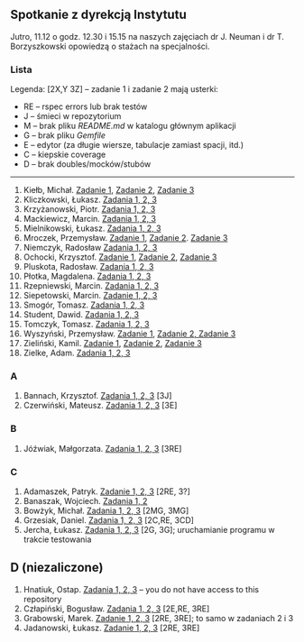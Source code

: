 ## Spotkanie z dyrekcją Instytutu

Jutro, 11.12 o godz. 12.30 i 15.15 na naszych zajęciach
dr J. Neuman i dr T. Borzyszkowski opowiedzą o stażach na
specjalności.


### Lista

Legenda: [2X,Y 3Z] – zadanie 1 i zadanie 2 mają usterki:

* RE – rspec errors lub brak testów
* J – śmieci w repozytorium
* M – brak pliku *README.md* w katalogu głównym aplikacji
* G – brak pliku *Gemfile*
* E – edytor (za długie wiersze, tabulacje zamiast spacji, itd.)
* C – kiepskie coverage
* D – brak doubles/mocków/stubów

----

1. Kiełb, Michał. [Zadanie 1](https://bitbucket.org/mkielb/ruby-labs/src/master/exercise-1/), [Zadanie 2](https://bitbucket.org/mkielb/ruby-labs/src/master/exercise-2/), [Zadanie 3](https://bitbucket.org/mkielb/ruby-labs/src/master/exercise-3/)
1. Kliczkowski, Łukasz. [Zadania 1, 2, 3](https://bitbucket.org/lkliczkowski/ruby)
1. Krzyżanowski, Piotr. [Zadania 1, 2, 3](https://bitbucket.org/Pietter/ruby)
1. Mackiewicz, Marcin. [Zadania 1, 2, 3](https://bitbucket.org/mmackiewicz2/ruby/branch/Testowanie-Ruby)
1. Mielnikowski, Łukasz. [Zadania 1, 2, 3](https://github.com/Whetold/RubyStuff)
1. Mroczek, Przemysław. [Zadanie 1](https://github.com/pmroczek/testowanie_repo/tree/master/Zadanie1), [Zadanie 2](https://github.com/pmroczek/testowanie_repo/tree/master/Zadanie2). [Zadanie 3](https://github.com/pmroczek/testowanie_repo/tree/master/Zadanie3)
1. Niemczyk, Radosław [Zadania 1, 2, 3](https://github.com/Nemeczek/TestowanieRubyUG)
1. Ochocki, Krzysztof. [Zadanie 1](https://github.com/kochocki/ruby/tree/master/zadanie_1), [Zadanie 2](https://github.com/kochocki/ruby/tree/master/zadanie_2), [Zadanie 3](https://github.com/kochocki/ruby/tree/master/zadanie_3)
1. Pluskota, Radosław. [Zadania 1, 2, 3](https://github.com/rpluskota/rubytestinglab2014)
1. Płotka, Magdalena. [Zadania 1, 2, 3](https://bitbucket.org/zoraidamp/ruby)
1. Rzepniewski, Marcin. [Zadania 1, 2, 3](https://bitbucket.org/mrzepniewski/ruby/src)
1. Siepetowski, Marcin. [Zadanie 1, 2, 3](https://bitbucket.org/siepet/rubyrubyruby/src)
1. Smogór, Tomasz. [Zadania 1, 2, 3](https://bitbucket.org/tsmogor/ruby/overview)
1. Student, Dawid. [Zadania 1, 2, 3](https://bitbucket.org/darthvid/ruby-ug/)
1. Tomczyk, Tomasz. [Zadania 1, 2, 3](https://github.com/tomaszte/testowanie-aplikacji-ruby)
1. Wyszyński, Przemysław. [Zadanie 1](https://github.com/pwyszynski/ruby-tuts/blob/master/tutorial.md), [Zadanie 2, Zadanie 3](https://github.com/pwyszynski/sequence)
1. Zieliński, Kamil. [Zadanie 1](https://bitbucket.org/Ziela/testowanieaplikacjiruby/src/master/Zadanie1/), [Zadanie 2](https://bitbucket.org/Ziela/testowanieaplikacjiruby/src/master/Zadanie2/), [Zadanie 3](https://bitbucket.org/Ziela/testowanieaplikacjiruby/src/master/Zadanie3/)
1. Zielke, Adam. [Zadania 1, 2, 3](https://Festerski@bitbucket.org/Festerski/ruby)


### A

1. Bannach, Krzysztof. [Zadania 1, 2, 3](https://bitbucket.org/kbannach/programy-ruby/src/master) [3J]
1. Czerwiński, Mateusz. [Zadania 1, 2, 3](https://github.com/mtczerwinski/testing-ruby) [3E]


### B

1. Jóźwiak, Małgorzata. [Zadania 1, 2, 3](https://bitbucket.org/mjozwia/ruby/src) [3RE]


### C

1. Adamaszek, Patryk. [Zadanie 1, 2, 3](https://bitbucket.org/padamaszek/ruby-testowanie) [2RE, 3?]
1. Banaszak, Wojciech. [Zadania 1, 2](https://bitbucket.org/wbanaszak/github/)
1. Bowżyk, Michał. [Zadania 1, 2, 3](https://bitbucket.org/PotworZlyBardzo/ruby/src) [2MG, 3MG]
1. Grzesiak, Daniel. [Zadania 1, 2, 3](https://bitbucket.org/dgrzesiak/ruby_testowanie/src/) [2C,RE, 3CD]
1. Jercha, Łukasz. [Zadania 1, 2, 3](https://github.com/ljercha/testowanie-w-ruby) [2G, 3G]; uruchamianie programu w trakcie testowania


## D (niezaliczone)

1. Hnatiuk, Ostap. [Zadania 1, 2, 3](https://bitbucket.org/ohnatiuk/ruby) – you do not have access to this repository
1. Człapiński, Bogusław. [Zadania 1, 2, 3](https://bitbucket.org/bczlapinski/ruby) [2E,RE, 3RE]
1. Grabowski, Marek. [Zadanie 1, 2, 3](https://bitbucket.org/Grabarzstg/ruby/src) [2RE, 3RE]; to samo w zadaniach 2 i 3
1. Jadanowski, Łukasz. [Zadanie 1, 2, 3](https://bitbucket.org/ljadanowski/ruby/) [2RE, 3RE]
